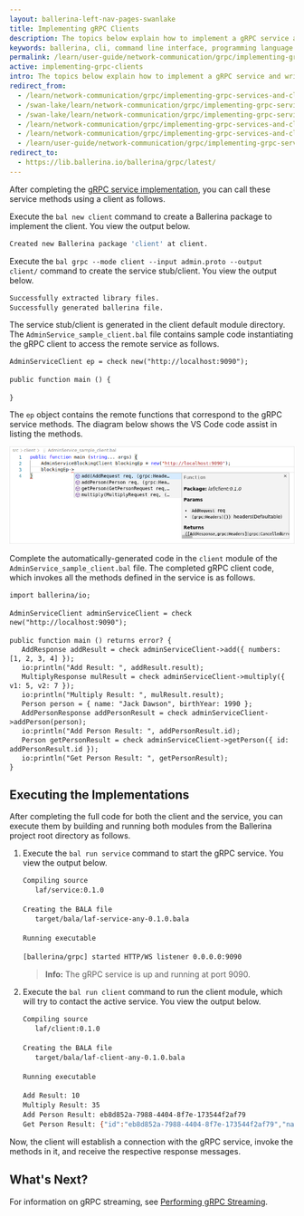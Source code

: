 ```yaml
---
layout: ballerina-left-nav-pages-swanlake
title: Implementing gRPC Clients
description: The topics below explain how to implement a gRPC service and write a client to invoke it.
keywords: ballerina, cli, command line interface, programming language
permalink: /learn/user-guide/network-communication/grpc/implementing-grpc-services-and-clients/implementing-grpc-clients/
active: implementing-grpc-clients
intro: The topics below explain how to implement a gRPC service and write a client to invoke it. 
redirect_from:
  - /learn/network-communication/grpc/implementing-grpc-services-and-clients
  - /swan-lake/learn/network-communication/grpc/implementing-grpc-services-and-clients/
  - /swan-lake/learn/network-communication/grpc/implementing-grpc-services-and-clients
  - /learn/network-communication/grpc/implementing-grpc-services-and-clients/
  - /learn/network-communication/grpc/implementing-grpc-services-and-clients
  - /learn/user-guide/network-communication/grpc/implementing-grpc-services-and-clients
redirect_to:
  - https://lib.ballerina.io/ballerina/grpc/latest/
---
```


After completing the [gRPC service implementation](/learn/user-guide/network-communication/grpc/implementing-grpc-services-and-clients/implementing-grpc-services/), you can call these service methods using a client as follows. 

Execute the `bal new client` command to create a Ballerina package to implement the client. You view the output below.

```bash
Created new Ballerina package 'client' at client.
```

Execute the `bal grpc --mode client --input admin.proto --output client/` command to create the service stub/client. You view the output below.

```bash
Successfully extracted library files.
Successfully generated ballerina file.
```

The service stub/client is generated in the client default module directory. The `AdminService_sample_client.bal` file contains sample code instantiating the gRPC client to access the remote service as follows.

```ballerina
AdminServiceClient ep = check new("http://localhost:9090");

public function main () {

}
```

The `ep` object contains the remote functions that correspond to the gRPC service methods. The diagram below shows the VS Code code assist in listing the methods. 

![Admin Service Client Remote Functions List](/learn/images/grpc-service-functions-list.png)

Complete the automatically-generated code in the `client` module of the `AdminService_sample_client.bal` file. The completed gRPC client code, which invokes all the methods defined in the service is as follows. 

```ballerina
import ballerina/io;

AdminServiceClient adminServiceClient = check new("http://localhost:9090");

public function main () returns error? {
   AddResponse addResult = check adminServiceClient->add({ numbers: [1, 2, 3, 4] });
   io:println("Add Result: ", addResult.result);
   MultiplyResponse mulResult = check adminServiceClient->multiply({ v1: 5, v2: 7 });
   io:println("Multiply Result: ", mulResult.result);
   Person person = { name: "Jack Dawson", birthYear: 1990 };
   AddPersonResponse addPersonResult = check adminServiceClient->addPerson(person);
   io:println("Add Person Result: ", addPersonResult.id);
   Person getPersonResult = check adminServiceClient->getPerson({ id: addPersonResult.id });
   io:println("Get Person Result: ", getPersonResult);
}
```

## Executing the Implementations

After completing the full code for both the client and the service, you can execute them by building and running both modules from the Ballerina project root directory as follows. 

1. Execute the `bal run service` command to start the gRPC service. You view the output below.

   ```bash
   Compiling source
      laf/service:0.1.0

   Creating the BALA file
      target/bala/laf-service-any-0.1.0.bala

   Running executable

   [ballerina/grpc] started HTTP/WS listener 0.0.0.0:9090
   ```

   >**Info:** The gRPC service is up and running at port 9090.

2. Execute the `bal run client` command to run the client module, which will try to contact the active service. You view the output below.

   ```bash
   Compiling source
      laf/client:0.1.0

   Creating the BALA file
      target/bala/laf-client-any-0.1.0.bala

   Running executable

   Add Result: 10
   Multiply Result: 35
   Add Person Result: eb8d852a-7988-4404-8f7e-173544f2af79
   Get Person Result: {"id":"eb8d852a-7988-4404-8f7e-173544f2af79","name":"Jack Dawson","birthYear":1990}
   ```

Now, the client will establish a connection with the gRPC service, invoke the methods in it, and receive the respective response messages. 

## What's Next?

For information on gRPC streaming, see [Performing gRPC Streaming](/learn/network-communication/grpc/performing-grpc-streaming/).

<style> #tree-expand-all, #tree-collapse-all, .cTocElements {display:none;} .cGitButtonContainer {padding-left: 40px;} </style>

